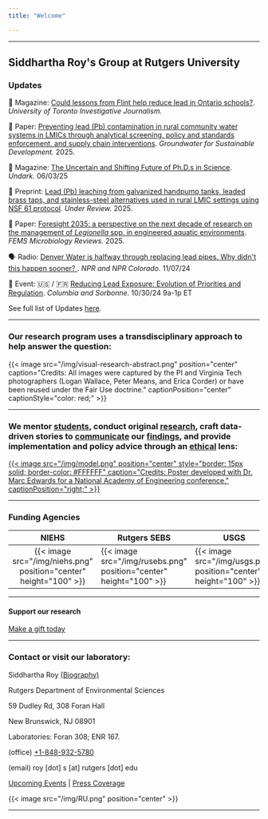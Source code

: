 ```yaml
---
title: "Welcome"

---
```


------

## Siddhartha Roy's Group at Rutgers University

### Updates

📰 Magazine: [Could lessons from Flint help reduce lead in Ontario schools?](https://ijb.utoronto.ca/news/insights-an-expert-shares-lessons-from-the-flint-michigan-water-crisis-that-could-reduce-lead-in-ontarios-schools/). *University of Toronto Investigative Journalism.*

📑 Paper: [Preventing lead (Pb) contamination in rural community water systems in LMICs through analytical screening, policy and standards enforcement, and supply chain interventions](https://doi.org/10.1016/j.gsd.2025.101509). *Groundwater for Sustainable Development.* 2025.

📰 Magazine: [The Uncertain and Shifting Future of Ph.D.s in Science](https://undark.org/2025/06/03/phd-shifting-future/). *Undark.* 06/03/25

🔬 Preprint: [Lead (Pb) leaching from galvanized handpump tanks, leaded brass taps, and stainless-steel alternatives used in rural LMIC settings using NSF 61 protocol](https://eartharxiv.org/repository/view/9456/). *Under Review.* 2025.

📑 Paper: [Foresight 2035: a perspective on the next decade of research on the management of *Legionella* spp. in engineered aquatic environments](https://pubmed.ncbi.nlm.nih.gov/40424003/). *FEMS Microbiology Reviews.* 2025.

🗣️ Radio: [Denver Water is halfway through replacing lead pipes. Why didn't this happen sooner? ](https://www.kunc.org/news/2024-11-07/denver-water-is-halfway-through-replacing-lead-pipes-why-didnt-this-happen-sooner). *NPR and NPR Colorado.* 11/07/24

📅 Event: 🇺🇸 / 🇫🇷 [Reducing Lead Exposure: Evolution of Priorities and Regulation](https://lamont.columbia.edu/events/reducing-lead-exposure-evolution-priorities-and-regulation). *Columbia and Sorbonne.* 10/30/24 9a-1p ET

See full list of Updates [here](/news/).

------

### Our research program uses a transdisciplinary approach to help answer the question:

{{< image src="/img/visual-research-abstract.png" position="center" caption="Credits: All images were captured by the PI and Virginia Tech photographers (Logan Wallace, Peter Means, and Erica Corder) or have been reused under the Fair Use doctrine." captionPosition="center" captionStyle="color: red;" >}}

------

### We mentor [students](laboratory/), conduct original [research](/articles/), craft data-driven stories to [communicate](/communicate/) our [findings](/public/), and provide implementation and policy advice through an [ethical](/principles/) lens:

[{{< image src="/img/model.png" position="center" style="border: 15px solid; border-color: #FFFFFF" caption="Credits: Poster developed with Dr. Marc Edwards for a National Academy of Engineering conference." captionPosition="right;" >}}](https://onlineethics.org/sites/onlineethics/files/2021-09/NAE%20Edwards%20Roy%20Submission.pdf)

------

### Funding Agencies 

| NIEHS | Rutgers SEBS | USGS | 
|:--------:|-----|-----|
| {{< image src="/img/niehs.png" position="center" height="100" >}} | {{< image src="/img/rusebs.png" position="center" height="100" >}} | {{< image src="/img/usgs.png" position="center" height="100" >}} |

------

#### Support our research

[Make a gift today](https://rutgersfoundation.org/Roy)

------

### Contact or visit our laboratory:

Siddhartha Roy [(Biography)](/bio/)

Rutgers Department of Environmental Sciences

59 Dudley Rd, 308 Foran Hall

New Brunswick, NJ 08901

Laboratories: Foran 308; ENR 167.

(office) [+1-848-932-5780](tel:8489325780)

(email) roy \[dot] s \[at] rutgers \[dot] edu

[Upcoming Events](/events/) | [Press Coverage](/press/)

{{< image src="/img/RU.png" position="center" >}}

------
